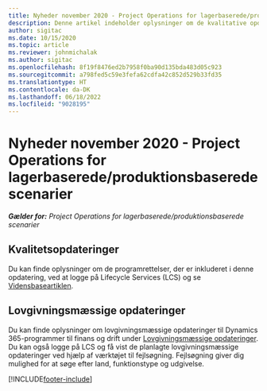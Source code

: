 ```yaml
---
title: Nyheder november 2020 - Project Operations for lagerbaserede/produktionsbaserede scenarier
description: Denne artikel indeholder oplysninger om de kvalitative opdateringer, der er tilgængelige i november 2020-udgivelsen af Project Operations for lagerførte/produktionsbaserede scenarier.
author: sigitac
ms.date: 10/15/2020
ms.topic: article
ms.reviewer: johnmichalak
ms.author: sigitac
ms.openlocfilehash: 8f19f8476ed2b7958f0ba90d135bda483d05c923
ms.sourcegitcommit: a798fed5c59e3fefa62cdfa42c852d529b33fd35
ms.translationtype: HT
ms.contentlocale: da-DK
ms.lasthandoff: 06/18/2022
ms.locfileid: "9028195"
---
```

# <a name="whats-new-november-2020---project-operations-for-stockedproduction-based-scenarios"></a>Nyheder november 2020 - Project Operations for lagerbaserede/produktionsbaserede scenarier

_**Gælder for:** Project Operations for lagerbaserede/produktionsbaserede scenarier_

## <a name="quality-updates"></a>Kvalitetsopdateringer

Du kan finde oplysninger om de programrettelser, der er inkluderet i denne opdatering, ved at logge på Lifecycle Services (LCS) og se [Vidensbaseartiklen](https://fix.lcs.dynamics.com/Issue/Details?bugId=488609&amp;dbType=3&amp;qc=8251e8e1d5e2386de850599926c1adc3fec8e2ba25308036d22cdfe0a1c28fc7).

## <a name="regulatory-updates"></a>Lovgivningsmæssige opdateringer

Du kan finde oplysninger om lovgivningsmæssige opdateringer til Dynamics 365-programmer til finans og drift under [Lovgivningsmæssige opdateringer](/dynamics365/finance/localizations/regulatory-updates). Du kan også logge på LCS og få vist de planlagte lovgivningsmæssige opdateringer ved hjælp af værktøjet til fejlsøgning. Fejlsøgning giver dig mulighed for at søge efter land, funktionstype og udgivelse.


[!INCLUDE[footer-include](../../includes/footer-banner.md)]